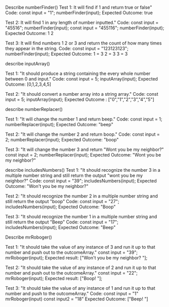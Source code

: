   Describe numberFinder()
Test 1: It will find if 1 and return true or false"
Code:
  const input = "1";
  numberFinder(input);
Expected Outcome:
true

Test 2: It will find 1 in any length of number inputted."
Code:
  const input = "45516";
  numberFinder(input);
  const input = "455116";
  numberFinder(input);
Expected Outcome:
1
2

Test 3: It will find numbers 1 2 or 3 and return the count of how many times they appear in the string.
Code: 
  const input = "123123123";
  numberFinder(input);
Expected Outcome: 
1 = 3
2 = 3
3 = 3

  describe inputArray()

Test 1: "It should produce a string containing the every whole number between 0 and input."
Code:
  const input = 5;
  inputArray(input);
Expected Outcome: [0,1,2,3,4,5]

Test 2: "It should convert a number array into a string array."
Code: 
const input = 5;
inputArray(input);
Expected Outcome : ["0","1","2","3","4","5"]

  describe numberReplacer()

Test 1: "It will change the number 1 and return beep."
Code:
  const input = 1;
  numberReplacer(input);
Expected Outcome: "beep"

Test 2: "It will change the number 2 and return boop."
Code:
  const input = 2;
  numberReplacer(input);
Expected Outcome:
"boop"

Test 3: "It will change the number 3 and return "Wont you be my neighbor?"
  const input = 2;
  numberReplacer(input);
Expected Outcome:
"Wont you be my neighbor?"

describe includesNumbers()
Test 1: "It should recognize the number 3 in a multiple number string and still return the output "wont you be my neighbor?"
Code: 
  const input = "39";
  includesNumbers(input);
Expected Outcome: "Won't you be my neighbor?"

Test 2: "It should recognize the number 2 in a multiple number string and still return the output "boop"
Code:
  const input = "27";
  includesNumbers(input);
Expected Outcome: "Boop"

Test 3: "It should recognize the number 1 in a multiple number string and still return the output "Beep"
Code:
  const input = "17";
  includesNumbers(input);
Expected Outcome: "Beep"

Describe mrRoboger()

Test 1: "It should take the value of any instance of 3 and run it up to that number and push out to the outcomeArray."
  const input = "39";
  mrRoboger(input);
Expected result: ["Won't you be my neighbor? "];

Test 2: "It should take the value of any instance of 2 and run it up to that number and push out to the outcomeArray."
  const input = "22";
  mrRoboger(input);
Expected result: ["Boop! "];

Test 3: "It should take the value of any instance of 1 and run it up to that number and push to the outcomeArray."
Code:
  const input = "1"
  mrRoboger(input)
  const input2 = "18"
Expected Outcome: ["Beep! "]
